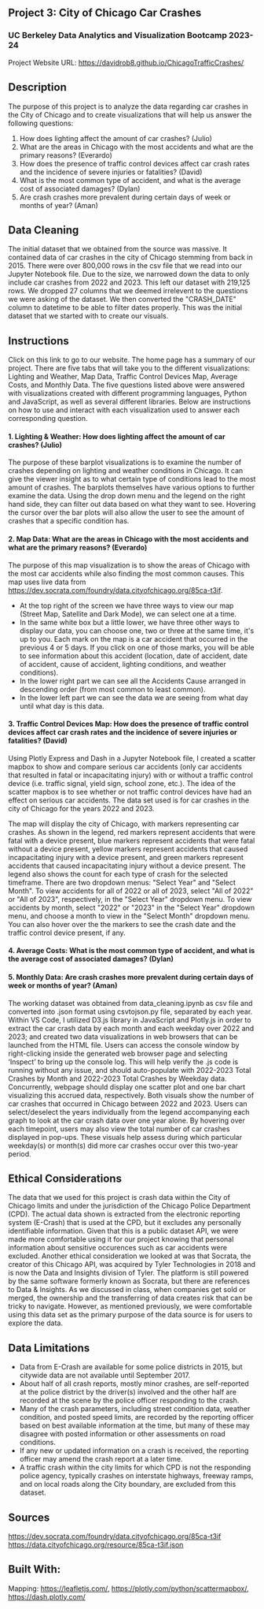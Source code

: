 ## Project 3: City of Chicago Car Crashes
### UC Berkeley Data Analytics and Visualization Bootcamp 2023-24
Project Website URL: https://davidrob8.github.io/ChicagoTrafficCrashes/


## Description

The purpose of this project is to analyze the data regarding car crashes in the City of Chicago and to create visualizations that will help us answer the following questions:

1. How does lighting affect the amount of car crashes? (Julio)
2. What are the areas in Chicago with the most accidents and what are the primary reasons? (Everardo)
3. How does the presence of traffic control devices affect car crash rates and the incidence of severe injuries or fatalities? (David)
4. What is the most common type of accident, and what is the average cost of associated damages? (Dylan)
5. Are crash crashes more prevalent during certain days of week or months of year? (Aman)


## Data Cleaning

The initial dataset that we obtained from the source was massive. It contained data of car crashes in the city of Chicago stemming from back in 2015. There were over 800,000 rows in the csv file that we read into our Jupyter Notebook file. Due to the size, we narrowed down the data to only include car crashes from 2022 and 2023. This left our dataset with 219,125 rows. We dropped 27 columns that we deemed irrelevent to the questions we were asking of the dataset. We then converted the "CRASH_DATE" column to datetime to be able to filter dates properly. This was the initial dataset that we started with to create our visuals.


## Instructions

Click on this link to go to our website. The home page has a summary of our project. There are five tabs that will take you to the different visualizations: Lighting and Weather, Map Data, Traffic Control Devices Map, Average Costs, and Monthly Data. The five questions listed above were answered with visualizations created with different programming languages, Python and JavaScript, as well as several different libraries. Below are instructions on how to use and interact with each visualization used to answer each corresponding question.

#### 1. Lighting & Weather: How does lighting affect the amount of car crashes? (Julio)
The purpose of these barplot visualizations is to examine the number of crashes depending on lighting and weather conditions in Chicago. It can give the viewer insight as to what certain type of conditions lead to the most amount of crashes. The barplots themselves have various options to further examine the data. Using the drop down menu and the legend on the right hand side, they can filter out data based on what they want to see. Hovering the cursor over the bar plots will also allow the user to see the amount of crashes that a specific condition has. 

#### 2. Map Data: What are the areas in Chicago with the most accidents and what are the primary reasons? (Everardo)

The purpose of this map visualization is to show the areas of Chicago with the most car accidents while also finding the most common causes. This map uses live data from https://dev.socrata.com/foundry/data.cityofchicago.org/85ca-t3if.

- At the top right of the screen we have three ways to view our map (Street Map, Satellite and Dark Mode), we can select one at a time.
- In the same white box but a little lower, we have three other ways to display our data, you can choose one, two or three at the same time, it's up to you. Each mark on the map is a car accident that occurred in the previous 4 or 5 days. If you click on one of those marks, you will be able to see information about this accident (location, date of accident, date of accident, cause of accident, lighting conditions, and weather conditions).
- In the lower right part we can see all the Accidents Cause arranged in descending order (from most common to least common).
- In the lower left part we can see the data we are seeing from what day until what day is this data.


#### 3. Traffic Control Devices Map: How does the presence of traffic control devices affect car crash rates and the incidence of severe injuries or fatalities? (David)

Using Plotly Express and Dash in a Jupyter Notebook file, I created a scatter mapbox to show and compare serious car accidents (only car accidents that resulted in fatal or incapacitating injury) with or without a traffic control device (i.e. traffic signal, yield sign, school zone, etc.). The idea of the scatter mapbox is to see whether or not traffic control devices have had an effect on serious car accidents. The data set used is for car crashes in the city of Chicago for the years 2022 and 2023. 

The map will display the city of Chicago, with markers representing car crashes. As shown in the legend, red markers represent accidents that were fatal with a device present, blue markers represent accidents that were fatal without a device present, yellow markers represent accidents that caused incapacitating injury with a device present, and green markers represent accidents that caused incapacitating injury without a device present. The legend also shows the count for each type of crash for the selected timeframe. There are two dropdown menus: "Select Year" and "Select Month". To view accidents for all of 2022 or all of 2023, select "All of 2022" or "All of 2023", respectively, in the "Select Year" dropdown menu. To view accidents by month, select "2022" or "2023" in the "Select Year" dropdown menu, and choose a month to view in the "Select Month" dropdown menu. You can also hover over the the markers to see the crash date and the traffic control device present, if any. 


#### 4. Average Costs: What is the most common type of accident, and what is the average cost of associated damages? (Dylan)

   
#### 5. Monthly Data: Are crash crashes more prevalent during certain days of week or months of year? (Aman)
   
The working dataset was obtained from data_cleaning.ipynb as csv file and converted into .json format using csvtojson.py file, separated by each year. Within VS Code, I utilized D3.js library in JavaScript and Plotly.js in order to extract the car crash data by each month and each weekday over 2022 and 2023; and created two data visualizations in web browsers that can be launched from the HTML file. Users can access the console window by right-clicking inside the generated web browser page and selecting ‘Inspect’ to bring up the console log. This will help verify the .js code is running without any issue, and should auto-populate with 2022-2023 Total Crashes by Month and 2022-2023 Total Crashes by Weekday data. Concurrently, webpage should display one scatter plot and one bar chart visualizing this accrued data, respectively. Both visuals show the number of car crashes that occurred in Chicago between 2022 and 2023. Users can select/deselect the years individually from the legend accompanying each graph to look at the car crash data over one year alone. By hovering over each timepoint, users may also view the total number of car crashes displayed in pop-ups. These visuals help assess during which particular weekday(s) or month(s) did more car crashes occur over this two-year period. 


## Ethical Considerations

The data that we used for this project is crash data within the City of Chicago limits and under the jurisdiction of the Chicago Police Department (CPD). The actual data shown is extracted from the electronic reporting system (E-Crash) that is used at the CPD, but it excludes any personally identifiable information. Given that this is a public dataset API, we were made more comfortable using it for our project knowing that personal information about sensitive occurences such as car accidents were excluded. Another ethical consideration we looked at was that Socrata, the creator of this Chicago API, was acquired by Tyler Technologies in 2018 and is now the Data and Insights division of Tyler. The platform is still powered by the same software formerly known as Socrata, but there are references to Data & Insights. As we discussed in class, when companies get sold or merged, the ownership and the transferring of data creates risk that can be tricky to navigate. However, as mentioned previously, we were comfortable using this data set as the primary purpose of the data source is for users to explore the data.


## Data Limitations

- Data from E-Crash are available for some police districts in 2015, but citywide data are not available until September 2017.
- About half of all crash reports, mostly minor crashes, are self-reported at the police district by the driver(s) involved and the other half are recorded at the scene by the police officer responding to the crash.
- Many of the crash parameters, including street condition data, weather condition, and posted speed limits, are recorded by the reporting officer based on best available information at the time, but many of these may disagree with posted information or other assessments on road conditions.
- If any new or updated information on a crash is received, the reporting officer may amend the crash report at a later time.
- A traffic crash within the city limits for which CPD is not the responding police agency, typically crashes on interstate highways, freeway ramps, and on local roads along the City boundary, are excluded from this dataset.

## Sources

https://dev.socrata.com/foundry/data.cityofchicago.org/85ca-t3if
https://data.cityofchicago.org/resource/85ca-t3if.json


## Built With:

Mapping:  https://leafletjs.com/, https://plotly.com/python/scattermapbox/, https://dash.plotly.com/




